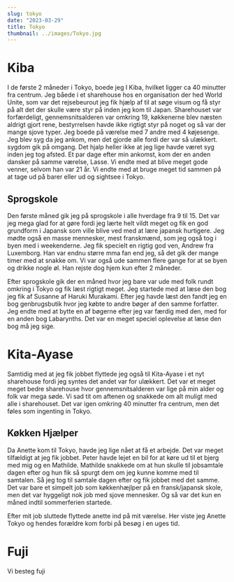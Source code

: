```yaml
---
slug: tokyo
date: "2023-03-29"
title: Tokyo
thumbnail: ../images/Tokyo.jpg
---
```


# Kiba
I de første 2 måneder i Tokyo, boede jeg I Kiba, hvilket ligger ca 40 minutter fra centrum. 
Jeg båede i et sharehouse hos en organisation der hed World Unite, som var det rejsebeurout jeg fik hjælp af til at søge visum og få styr på alt det der skulle være styr på inden jeg kom til Japan. 
Sharehouset var forfærdeligt, gennemsnitsalderen var omkring 19, køkkenerne blev næsten aldrigt gjort rene, bestyrrelsen havde ikke rigtigt styr på noget og så var der mange sjove typer. 
Jeg boede på værelse med 7 andre med 4 køjesenge. Jeg blev syg da jeg ankom, men det gjorde alle fordi der var så ulækkert. sygdom gik på omgang. 
Det hjalp heller ikke at jeg lige havde været syg inden jeg tog afsted. 
Et par dage efter min ankomst, kom der en anden dansker på samme værelse, Lasse. Vi endte med at blive meget gode venner, selvom han var 21 år. Vi endte med at bruge meget tid sammen på at tage ud på barer eller ud og sightsee i Tokyo. 

## Sprogskole
Den første måned gik jeg på sprogskole i alle hverdage fra 9 til 15. 
Det var jeg mega glad for at gøre fordi jeg lærte helt vildt meget og fik en god grundform i Japansk som ville blive ved med at lære japansk hurtigere. 
Jeg mødte også en masse mennesker, mest franskmænd, som jeg også tog i byen med i weekenderne. Jeg fik specielt en rigtig god ven, Andrew fra Luxemborg. Han var endnu større mma fan end jeg, så det gik der mange timer med at snakke om. Vi var også ude sammen flere gange for at se byen og drikke nogle øl. 
Han rejste dog hjem kun efter 2 måneder. 

Efter sprogskole gik der en måned hvor jeg bare var ude med folk rundt omkring i Tokyo og fik læst rigtigt meget. Jeg startede med at læse den bog jeg fik af Susanne af Haruki Murakami. Efter jeg havde læst den fandt jeg en bog genbrugsbutik hvor jeg købte to andre bøger af den samme forfatter. Jeg endte med at bytte en af bøgerne efter jeg var færdig med den, med for en anden bog Labarynths. Det var en meget speciel oplevelse at læse den bog må jeg sige. 
# Kita-Ayase
Samtidig med at jeg fik jobbet flyttede jeg også til Kita-Ayase i et nyt sharehouse fordi jeg syntes det andet var for ulækkert. Det var et meget meget bedre sharehouse hvor gennemsnitsalderen var lige på min alder og folk var mega søde. Vi sad tit om aftenen og snakkede om alt muligt med alle i sharehouset. 
Det var igen omkring 40 minutter fra centrum, men det føles som ingenting in Tokyo. 


## Køkken Hjælper
Da Anette kom til Tokyo, havde jeg lige nået at få et arbejde. Det var meget tilfældigt at jeg fik jobbet. Peter havde lejet en bil for at køre ud til et bjerg med mig og en Mathilde. Mathilde snakkede om at hun skulle til jobsamtale dagen efter og hun fik så spurgt dem om jeg kunne komme med til samtalen. Så jeg tog til samtale dagen efter og fik jobbet med det samme. Det var bare et simpelt job som køkkenhæjlper på en fransk/japansk skole, men det var hyggeligt nok job med sjove mennesker. Og så var det kun en måned indtil sommerferien startede. 

Efter mit job sluttede flyttede anette ind på mit værelse. Her viste jeg Anette Tokyo og hendes forældre kom forbi på besøg i en uges tid. 
# Fuji
Vi besteg fuji
